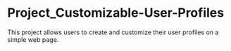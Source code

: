 # Project_Customizable-User-Profiles
This project allows users to create and customize their user profiles on a simple web page.
